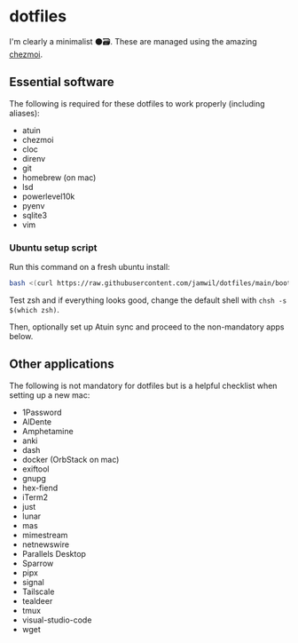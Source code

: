 # dotfiles

I'm clearly a minimalist ⚫️🗃. These are managed using the amazing [chezmoi](https://www.chezmoi.io).

## Essential software

The following is required for these dotfiles to work properly (including aliases):

- atuin
- chezmoi
- cloc
- direnv
- git
- homebrew (on mac)
- lsd
- powerlevel10k
- pyenv
- sqlite3
- vim

### Ubuntu setup script

Run this command on a fresh ubuntu install:

```bash
bash <(curl https://raw.githubusercontent.com/jamwil/dotfiles/main/bootstrap-ubuntu.sh)
```

Test zsh and if everything looks good, change the default shell with `chsh -s $(which zsh)`.

Then, optionally set up Atuin sync and proceed to the non-mandatory apps below.

## Other applications

The following is not mandatory for dotfiles but is a helpful checklist when setting up a new mac:

- 1Password
- AlDente
- Amphetamine
- anki
- dash
- docker (OrbStack on mac)
- exiftool
- gnupg
- hex-fiend
- iTerm2
- just
- lunar
- mas
- mimestream
- netnewswire
- Parallels Desktop
- Sparrow
- pipx
- signal
- Tailscale
- tealdeer
- tmux
- visual-studio-code
- wget
